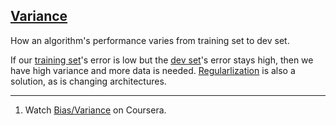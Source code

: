 ## [Variance](#variance)

How an algorithm's performance varies from training set to dev set.

If our [training set](#training-set)'s error is low but the [dev set](#dev-set)'s error stays high, then we have high variance and more data is needed. [Regularlization](#regularization) is also a solution, as is changing architectures.

---
1. Watch [Bias/Variance](https://www.coursera.org/learn/deep-neural-network/lecture/ZhclI/bias-variance) on Coursera.